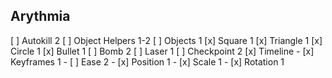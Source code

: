 ## Arythmia

[ ] Autokill 2
[ ] Object Helpers 1-2
[ ] Objects  1
    [x] Square 1
    [x] Triangle 1
    [x] Circle 1
        [x] Bullet 1
        [ ] Bomb 2
        [ ] Laser 1
[ ] Checkpoint 2
[x] Timeline 
    - [x] Keyframes 1
      - [ ] Ease 2
      - [x] Position 1
      - [x] Scale 1
      - [x] Rotation 1
